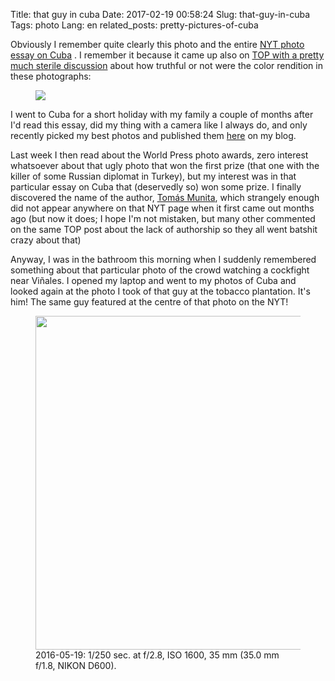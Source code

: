 Title: that guy in cuba
Date: 2017-02-19 00:58:24
Slug: that-guy-in-cuba
Tags: photo
Lang: en
related_posts: pretty-pictures-of-cuba

Obviously I remember quite clearly this photo and the entire [NYT photo essay on Cuba](https://www.nytimes.com/interactive/2016/03/19/world/americas/cuba-on-the-edge-of-change-photo-essay.html)
. I remember it because it came up also on [TOP with a pretty much sterile discussion](http://theonlinephotographer.typepad.com/the_online_photographer/2016/03/what-should-a-color-photo-look-like.html) about how truthful or not were the color rendition in these photographs:

<figure>
<img src="{filename}/images/TOP_post_2016-03-21_Cuba.png">
</figure>


I went to Cuba for a short holiday with my family a couple of months after I'd read this essay, did my thing with a camera like I always do, and only recently picked my best photos and published them [here]({filename}2017-02-12-pretty-pictures-of-cuba.md) on my blog.

Last week I then read about the World Press photo awards, zero interest whatsoever about that ugly photo that won the first prize (that one with the killer of some Russian diplomat in Turkey), but my interest was in that particular essay on Cuba that (deservedly so) won some prize. I finally discovered the name of the author, [Tomás Munita](https://www.worldpressphoto.org/collection/photo/2017/daily-life/tomás-munita), which strangely enough did not appear anywhere on that NYT page when it first came out months ago (but now it does; I hope I'm not mistaken, but many other commented on the same TOP post about the lack of authorship so they all went batshit crazy about that)

Anyway, I was in the bathroom this morning when I suddenly remembered something about that particular photo of the crowd watching a cockfight near Viñales. I opened my laptop and went to my photos of Cuba and looked again at the photo I took of that guy at the tobacco plantation. It's him! The same guy featured at the centre of that photo on the NYT!

<figure>
<a href="https://www.flickr.com/photos/aadm/30520285024/" title="20160519_AA39251.jpg"><img src="https://farm6.staticflickr.com/5640/30520285024_136b6f550f_h.jpg" width="800" height="534"></a>
<figcaption>2016-05-19: 1/250 sec. at f/2.8, ISO 1600, 35 mm (35.0 mm f/1.8, NIKON D600).</figcaption>
</figure>


<!-- PELICAN_END_SUMMARY -->
